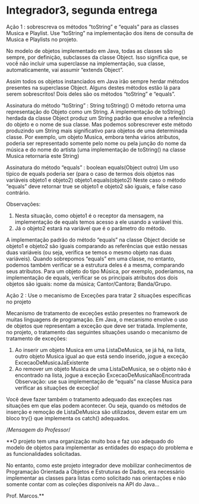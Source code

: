 # Integrador3, segunda entrega

Ação 1 : sobrescreva os métodos “toString” e “equals” para as classes Musica e Playlist.
Use “toString” na implementação dos itens de consulta de Musica e Playlists no projeto.

No modelo de objetos implementado em Java, todas as classes são sempre, por
definição, subclasses da classe Object. Isso significa que, se você não incluir uma superclasse
na implementação, sua classe, automaticamente, vai assumir “extends Object”. 

Assim todos os objetos instanciados em Java irão sempre herdar métodos presentes na
superclasse Object. Alguns destes métodos estão lá para serem sobrescritos! Dois deles são os
métodos “toString” e “equals”.

Assinatura do método “toString” : String toString()
O método retorna uma representação do Objeto como um String.
A implementação de toString() herdada da classe Object produz um String padrão que envolve
a referência do objeto e o nome de sua classe. Mas podemos sobrescrever este método
produzindo um String mais significativo para objetos de uma determinada classe.
Por exemplo, um objeto Musica, embora tenha vários atributos, poderia ser representado
somente pelo nome ou pela junção do nome da música e do nome do artista (uma
implementação de toString() na classe Musica retornaria este String)


Assinatura do método “equals” : boolean equals(Object outro)
Um uso típico de equals poderia ser (para o caso de termos dois objetos nas variáveis objeto1 e
objeto2)
  objeto1.equals(objeto2)
Neste caso o método “equals” deve retornar true se objeto1 e objeto2 são iguais, e false caso
contrário.

Observações:
1. Nesta situação, como objeto1 é o receptor da mensagem, na implementação de equals temos acesso a ele usando a variável this.
2. Já o objeto2 estará na variável que é o parâmetro do método.
  
A implementação padrão do método “equals” na classe Object decide se objeto1 e objeto2 são
iguais comparando as referências que estão nessas duas variáveis (ou seja, verifica se temos o
mesmo objeto nas duas variáveis).
Quando sobrepomos “equals” em uma classe, no entanto, podemos também verificar se a
estrutura deles é a mesma, comparando seus atributos. Para um objeto do tipo Música, por
exemplo, poderíamos, na implementação de equals, verificar se os principais atributos dos dois
objetos são iguais: nome da música; Cantor/Cantora; Banda/Grupo.

Ação 2 : Use o mecanismo de Exceções para tratar 2 situações específicas no projeto

Mecanismo de tratamento de exceções estão presentes no framework de muitas linguagens de
programação. Em Java, o mecanismo envolve o uso de objetos que representam a exceção que
deve ser tratada.
Implemente, no projeto, o tratamento das seguintes situações usando o mecanismo de
tratamento de exceções:
1. Ao inserir um objeto Musica em uma ListaDeMusica, se já há, na lista, outro objeto
Musica igual ao que está sendo inserido, jogue a exceção ExcecaoDeMusicaJaExistente
2. Ao remover um objeto Musica de uma ListaDeMusica, se o objeto não é encontrado na
lista, jogue a exceção ExcecaoDeMusicaNaoEncontrada
Observação: use sua implementação de “equals” na classe Musica para verificar as situações
de exceção!

Você deve fazer também o tratamento adequado das exceções nas situações em que elas podem
acontecer. Ou seja, quando os métodos de inserção e remoção de ListaDeMusica são utilizados,
devem estar em um bloco try{} que implementa os catch() adequados.



/*Mensagem do Professor*/

**O projeto tem uma organização muito boa e faz uso adequado do modelo de objetos para implementar as entidades do espaço do problema e as funcionalidades solicitadas.



No entanto, como este projeto integrador deve mobilizar conhecimentos de Programação Orientada a Objetos e Estruturas de Dados, era necessário implementar as classes para listas como solicitado nas orientações e não somente contar com as coleções disponíveis na API do Java…



Prof. Marcos.**
